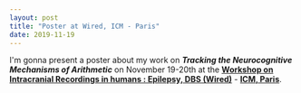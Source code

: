 ```yaml
---
layout: post
title: "Poster at Wired, ICM - Paris"
date: 2019-11-19
---
```


I'm gonna present a poster about my work on <b><i>Tracking the Neurocognitive Mechanisms of Arithmetic</i></b> on November 19-20th at the <a href="http://wired-icm.org/" class="ext" target="_blank"><b> Workshop on Intracranial Recordings in humans : Epilepsy, DBS (Wired)</b></a>  - <a href="https://icm-institute.org/en/" class="ext" target="_blank"><b> ICM, Paris</b></a>.

